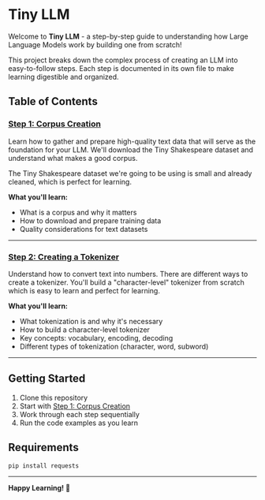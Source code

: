 # Tiny LLM

Welcome to **Tiny LLM** - a step-by-step guide to understanding how Large Language Models work by building one from scratch!

This project breaks down the complex process of creating an LLM into easy-to-follow steps. Each step is documented in its own file to make learning digestible and organized.

## Table of Contents

### [Step 1: Corpus Creation](STEP_1_CORPUS.md)
Learn how to gather and prepare high-quality text data that will serve as the foundation for your LLM. We'll download the Tiny Shakespeare dataset and understand what makes a good corpus.

The Tiny Shakespeare dataset we're going to be using is small and already cleaned, which is perfect for learning. 

**What you'll learn:**
- What is a corpus and why it matters
- How to download and prepare training data
- Quality considerations for text datasets

---

### [Step 2: Creating a Tokenizer](STEP_2_TOKENIZER.md)
Understand how to convert text into numbers. There are different ways to create a tokenizer. You'll build a "character-level" tokenizer from scratch which is easy to learn and perfect for learning.

**What you'll learn:**
- What tokenization is and why it's necessary
- How to build a character-level tokenizer
- Key concepts: vocabulary, encoding, decoding
- Different types of tokenization (character, word, subword)

---

## Getting Started

1. Clone this repository
2. Start with [Step 1: Corpus Creation](STEP_1_CORPUS.md)
3. Work through each step sequentially
4. Run the code examples as you learn

## Requirements

```bash
pip install requests
```

---

**Happy Learning! 🚀**
